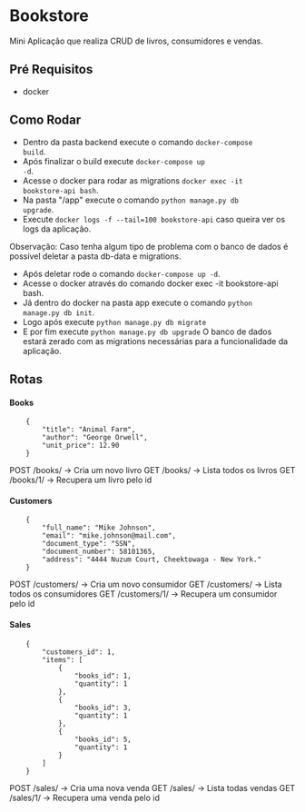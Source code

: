 # Bookstore
Mini Aplicação que realiza CRUD de livros, consumidores e vendas. 

## Pré Requisitos
- docker

## Como Rodar
- Dentro da pasta backend execute o comando <code>docker-compose build</code>.
- Após finalizar o build execute <code>docker-compose up -d</code>.
- Acesse o docker para rodar as migrations <code>docker exec -it bookstore-api bash</code>.
- Na pasta "/app" execute o comando <code>python manage.py db upgrade</code>.
- Execute <code>docker logs -f --tail=100 bookstore-api</code> caso queira ver os logs da aplicação.

Observação: Caso tenha algum tipo de problema com o banco de dados é possível deletar a pasta db-data e migrations.
- Após deletar rode o comando <code>docker-compose up -d</code>.
- Acesse o docker através do comando docker exec -it bookstore-api bash.
- Já dentro do docker na pasta app execute o comando <code>python manage.py db init</code>.
- Logo após execute <code>python manage.py db migrate</code>
- E por fim execute <code>python manage.py db upgrade</code>
O banco de dados estará zerado com as migrations necessárias para a funcionalidade da aplicação. 
## Rotas

#### Books

```
    {
        "title": "Animal Farm",
        "author": "George Orwell",
        "unit_price": 12.90
    }
```
POST /books/ -> Cria um novo livro
GET /books/ -> Lista todos os livros
GET /books/1/ -> Recupera um livro pelo id

#### Customers 
```
    {
        "full_name": "Mike Johnson",
        "email": "mike.johnson@mail.com",
        "document_type": "SSN",
        "document_number": 58101365,
        "address": "4444 Nuzum Court, Cheektowaga - New York."
    }
```
POST /customers/ -> Cria um novo consumidor
GET /customers/ -> Lista todos os consumidores
GET /customers/1/ -> Recupera um consumidor pelo id

#### Sales
```
    {
        "customers_id": 1,
        "items": [
            {
                "books_id": 1,
                "quantity": 1
            },
            {
                "books_id": 3,
                "quantity": 1
            },
            {
                "books_id": 5,
                "quantity": 1
            }
        ]
    }
```
POST /sales/ -> Cria uma nova venda
GET /sales/ -> Lista todas vendas
GET /sales/1/ -> Recupera uma venda pelo id